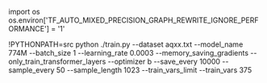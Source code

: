 import os
os.environ['TF_AUTO_MIXED_PRECISION_GRAPH_REWRITE_IGNORE_PERFORMANCE'] = '1'

!PYTHONPATH=src python ./train.py --dataset aqxx.txt --model_name 774M --batch_size 1 --learning_rate 0.0003 --memory_saving_gradients --only_train_transformer_layers --optimizer b --save_every 10000 --sample_every 50 --sample_length 1023 --train_vars_limit --train_vars 375
